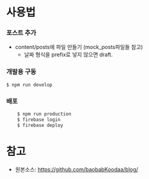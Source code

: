 # 사용법

### 포스트 추가

- content/posts에 파일 만들기 (mock_posts파일들 참고)
  - 날짜 형식을 prefix로 넣지 않으면 draft.

### 개발용 구동

`$ npm run develop`

### 배포

```bash
    $ npm run production
    $ firebase login
    $ firebase deploy
```

# 참고

- 원본소스: https://github.com/baobabKoodaa/blog/
